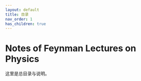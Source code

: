 ```yaml
---
layout: default
title: 目录
nav_order: 1
has_children: true
---
```


# Notes of Feynman Lectures on Physics
这里是总目录与说明。